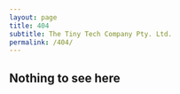 ```yaml
---
layout: page
title: 404
subtitle: The Tiny Tech Company Pty. Ltd.
permalink: /404/
---
```


## Nothing to see here